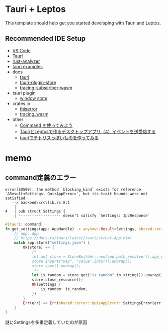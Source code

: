 # Tauri + Leptos

This template should help get you started developing with Tauri and Leptos.

## Recommended IDE Setup

+ [VS Code](https://code.visualstudio.com/) 
+ [Tauri](https://marketplace.visualstudio.com/items?itemName=tauri-apps.tauri-vscode) 
+ [rust-analyzer](https://marketplace.visualstudio.com/items?itemName=rust-lang.rust-analyzer)
+ [tauri examples](https://github.com/tauri-apps/tauri/tree/dev/examples)
+ docs
  + [tauri](https://docs.rs/tauri/latest/tauri/)
  + [tauri-plugin-store](https://docs.rs/tauri-plugin-store/latest/tauri_plugin_store/)
  + [tracing-subscriber-wasm](https://docs.rs/tracing-subscriber-wasm/latest/tracing_subscriber_wasm/)
+ tauri plugin
  + [window state](https://v2.tauri.app/ja/plugin/window-state/)
+ crates.io
  + [thiserror](https://crates.io/crates/thiserror)
  + [tracing_wasm](https://docs.rs/tracing-wasm/latest/tracing_wasm/)
+ other
  + [Command を使ってみよう](https://zenn.dev/kumassy/books/6e518fe09a86b2/viewer/81f1df)
  + [TauriとLeptosで作るデスクトップアプリ（4）イベントを送受信する](https://zenn.dev/daizutabi/articles/tauri-leptos-04)
  + [tauriでテトリスっぽいものを作ってみる](https://catalina1344.hatenablog.jp/entry/2023/04/12/105021)

# memo

## command定義のエラー

```text
error[E0599]: the method `blocking_kind` exists for reference `&Result<Settings, QuizAppError>`, but its trait bounds were not satisfied
   --> backend\src\lib.rs:8:1
    |
4   | pub struct Settings {
    | ------------------- doesn't satisfy `Settings: IpcResponse`
```

```rust
#[tauri::command]
fn get_settings(app: AppHandle) -> anyhow::Result<Settings, shared::error::QuizAppError> {
    // app: App
    // https://docs.rs/tauri/latest/tauri/struct.App.html
    match app.store("settings.json") {
        Ok(store) => {
            /*
            let mut store = StoreBuilder::new(app.path_resolver().app_dir().unwrap.join("settings.json"));
            store.insert("key", "value".into()).unwrap();
            store.save().unwrap();
             */
            let is_random = store.get("is_random".to_string()).unwrap().as_bool().unwrap();
            store.close_resource();
            Ok(Settings {
                is_random: is_random,
            })
        }
        Err(err) => Err(shared::error::QuizAppError::SettingsError(err.to_string())),
    }
}
```

謎にSettingsを多重定義していたのが原因